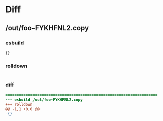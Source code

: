 # Diff
## /out/foo-FYKHFNL2.copy
### esbuild
```js
{}
```
### rolldown
```js

```
### diff
```diff
===================================================================
--- esbuild	/out/foo-FYKHFNL2.copy
+++ rolldown	
@@ -1,1 +0,0 @@
-{}

```